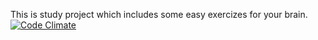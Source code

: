 This is study project which includes some easy exercizes for your brain. 
[![Code Climate](https://codeclimate.com/github/EgorKryuchkov/Mindgames.png)](https://codeclimate.com/github/EgorKryuchkov/Mindgames)
